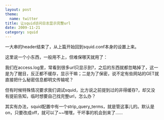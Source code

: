 ```yaml
---
layout: post
theme:
  name: twitter
title: 让squid访问日志显示完整url
date: 2009-11-21
category: squid
---
```


一大串的header结束了，从上篇开始回到squid.conf本身的设置上来。

这里说一个小东西，一般用不上，但难保哪天就用了：

我们在access.log里，常看到很多url只显示到?，之后的东西就都忽略掉了，这一是为了醒目，反正都不缓存，显示干嘛；二是为了保密，说不定有些网站的GET就直接把什么秘密信息都明文传输呢？

但有时候特殊情况要求我们调试squid，比方说之前提到过的非得缓存?，却又没有提前告知，临时想要自己找完整url，怎么办？

其实有办法，squid配置中有一个strip_query_terms，就是管这事儿的。默认是on，只要改成off，就可以了~~嘿嘿，干坏事的机会到来了……
